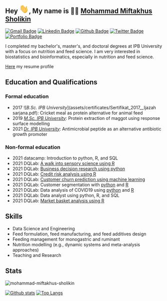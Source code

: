 ## Hey <img src="images/hand-wave.gif" width="30px">, My name is 👨‍🔬 [Mohammad Miftakhus Sholikin](https://mohammad-miftakhus-sholikin.github.io/academic_website/profil/riwayat-hidup-penulis/)

[![Gmail Badge](https://img.shields.io/badge/-sholikin-c14438?style=flat&logo=Gmail&logoColor=white&link=mailto:mohammadmiftakhussholikin@gmail.com)](mailto:mohammadmiftakhussholikin@gmail.com) 
[![Linkedin Badge](https://img.shields.io/badge/sholikin-0072b1?style=flat&logo=Linkedin&logoColor=white&link=https://www.linkedin.com/in/mohammad-miftakhus-sholikin/)](https://www.linkedin.com/in/mohammad-miftakhus-sholikin/)
[![Github Badge](https://img.shields.io/badge/-sholikin-grey?style=flat&logo=github&logoColor=white&link=https://github.com/mohammad-miftakhus-sholikin/)](https://www.github.com/mohammad-miftakhus-sholikin/)
[![Twitter Badge](https://img.shields.io/badge/-sholikin-00acee?style=flat&logo=twitter&logoColor=white&link=https://twitter.com/mohammad-miftakhus-sholikin/)](https://www.twitter.com/mohammad-miftakhus-sholikin/)
[![Portfolio Badge](https://img.shields.io/badge/-sholikin-blue?style=flat&link=https://github.com/mohammad-miftakhus-sholikin/)](https://github.com/mohammad-miftakhus-sholikin/)

<p align='left'>I completed my bachelor's, master's, and doctoral degrees at IPB University with a focus on nutrition and feed science. I am very interested in biostatistics and bioinformatics, especially in nutrition and feed science.</p><p align='left'> <a href='https://mohammad-miftakhus-sholikin.github.io/academic_website/profil/riwayat-hidup-penulis/ ' target=_blank><u>Here</u></a> my resume profile</p>


## Education and Qualifications
### Formal education
- 2017 ![_B.Sc. IPB University_](assets/certificates/Sertifikat_2017__Ijazah sarjana.pdf): Cricket meal as protein alternative for animal feed
- 2019 [_M.Sc. IPB University_](https://ipb.ac.id/): Protein extraction of maggot using response surface modelling
- 2021 [_Dr. IPB University_](https://ipb.ac.id/): Antimicrobial peptide as an alternative antibiotic growth promoter
### Non-formal education
- 2021 datacamp: Introduction to python, R, and SQL
- 2021 DQLab: [A walk into sensory science using R](https://academy.dqlab.id/certificate/pdf/DQLABDSSR1AGPCLU/NONTRACK)
- 2021 DQLab: [Business decision research using python](https://academy.dqlab.id/certificate/pdf/DQLABDVIZ2LPMFHT/NONTRACK)
- 2021 DQLab: [Credit risk analysis using R](https://academy.dqlab.id/certificate/pdf/DQLABMLFCRJJDGIU/NONTRACK)
- 2021 DQLab: [Customer churn prediction using machine learning](https://academy.dqlab.id/certificate/pdf/DQLABAPL2%20CNSSLQ/NONTRACK)
- 2021 DQLab: Customer segmentation with [python](https://academy.dqlab.id/certificate/pdf/DQLABDSCS1OUBLSH/NONTRACK) and [R](https://academy.dqlab.id/certificate/pdf/DQLABMLMKTNGTISD/NONTRACK)
- 2021 DQLab: Data analysis of COVID19 using [python](https://academy.dqlab.id/certificate/pdf/DQLABINTP1IVOWUC/NONTRACK) and [R](https://academy.dqlab.id/certificate/pdf/DQLABAPL3%20PROQLI/NONTRACK)
- 2021 DQLab: Data analyst using python, R, and SQL
- 2021 DQLab: [Market basket analysis using R](https://academy.dqlab.id/certificate/pdf/DQLABMLMBANPPNDU/NONTRACK)



## Skills
- Data Science and Engineering
- Feed formulation, feed manufacturing, and feed additives design
- Feeding management for monogastric and ruminant
- Nutrition modelling (e.g., dynamic systems and meta-analysis approaches)
- Teaching and Research


## Stats
<p align=left> <img src=https://komarev.com/ghpvc/?username=mohammad-miftakhus-sholikin alt=mohammad-miftakhus-sholikin /> </p>

[![Github stats](https://github-readme-stats.vercel.app/api?username=mohammad-miftakhus-sholikin&theme=graywhite&show_icons=true&include_all_commits=true)](https://github.com/mohammad-miftakhus-sholikin/github-readme-stats)
[![Top Langs](https://github-readme-stats.vercel.app/api/top-langs/?username=mohammad-miftakhus-sholikin&theme=graywhite&layout=compact)](https://github.com/mohammad-miftakhus-sholikin/github-readme-stats)
